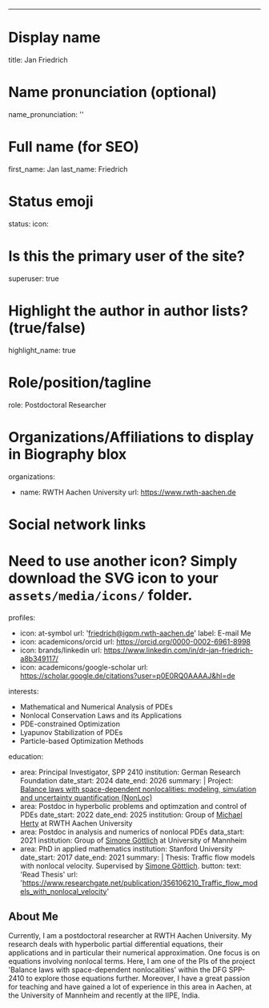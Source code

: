 ---
# Display name
title: Jan Friedrich

# Name pronunciation (optional)
name_pronunciation: ''

# Full name (for SEO)
first_name: Jan
last_name: Friedrich

# Status emoji
status:
  icon: 

# Is this the primary user of the site?
superuser: true

# Highlight the author in author lists? (true/false)
highlight_name: true

# Role/position/tagline
role: Postdoctoral Researcher

# Organizations/Affiliations to display in Biography blox
organizations:
  - name: RWTH Aachen University
    url: https://www.rwth-aachen.de

# Social network links
# Need to use another icon? Simply download the SVG icon to your `assets/media/icons/` folder.
profiles:
  - icon: at-symbol
    url: 'friedrich@igpm.rwth-aachen.de'
    label: E-mail Me
  - icon: academicons/orcid
    url: https://orcid.org/0000-0002-6961-8998
  - icon: brands/linkedin
    url: https://www.linkedin.com/in/dr-jan-friedrich-a8b349117/
  - icon: academicons/google-scholar
    url: https://scholar.google.de/citations?user=p0E0RQ0AAAAJ&hl=de


interests:
  - Mathematical and Numerical Analysis of PDEs
  - Nonlocal Conservation Laws and its Applications
  - PDE-constrained Optimization
  - Lyapunov Stabilization of PDEs
  - Particle-based Optimization Methods


education:
  - area: Principal Investigator, SPP 2410
    institution: German Research Foundation
    date_start: 2024
    date_end: 2026
    summary: |
      Project: [Balance laws with space-dependent nonlocalities: modeling, simulation and uncertainty quantification (NonLoc)](https://www.spp2410.uni-stuttgart.de/SPP-Projects/05_friedrich-goettlich/) 
  - area: Postdoc in hyperbolic problems and optimzation and control of PDEs
    date_start: 2022
    date_end: 2025
    institution: Group of [Michael Herty](https://www.igpm.rwth-aachen.de/team/herty) at RWTH Aachen University
  - area: Postdoc in analysis and numerics of nonlocal PDEs
    data_start: 2021
    institution: Group of [Simone Göttlich](https://www.wim.uni-mannheim.de/goettlich/) at University of Mannheim
  - area: PhD in applied mathematics
    institution: Stanford University
    date_start: 2017
    date_end: 2021
    summary: |
      Thesis: Traffic flow models with nonlocal velocity. Supervised by [Simone Göttlich](https://www.wim.uni-mannheim.de/goettlich/).
    button:
      text: 'Read Thesis'
      url: 'https://www.researchgate.net/publication/356106210_Traffic_flow_models_with_nonlocal_velocity'
 
## About Me

Currently, I am a postdoctoral researcher at RWTH Aachen University. My research deals with hyperbolic partial differential equations, their applications and in particular their numerical approximation. One focus is on equations involving nonlocal terms. Here, I am one of the PIs of the project 'Balance laws with space-dependent nonlocalities' within the DFG SPP-2410 to explore those equations further. Moreover, I have a great passion for teaching and have gained a lot of experience in this area in Aachen, at the University of Mannheim and recently at the IIPE, India.
